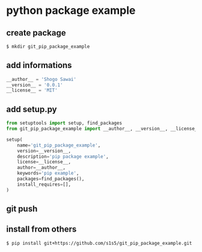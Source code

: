 # python package example
## create package
```sh
$ mkdir git_pip_package_example
```
## add informations
```py
__author__ = 'Shogo Sawai'
__version__ = '0.0.1'
__license__ = 'MIT'
```

## add setup.py
```py
from setuptools import setup, find_packages
from git_pip_package_example import __author__, __version__, __license__

setup(
    name='git_pip_package_example',
    version=__version__,
    description='pip package example',
    license=__license__,
    author=__author__,
    keywords='pip example',
    packages=find_packages(),
    install_requires=[],
)
```

## git push

## install from others
```sh
$ pip install git+https://github.com/s1s5/git_pip_package_example.git
```

